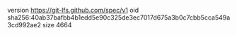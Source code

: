 version https://git-lfs.github.com/spec/v1
oid sha256:40ab37bafbb4b1edd5e90c325de3ec7017d675a3b0c7cbb5cca549a3cd992ae2
size 4664
